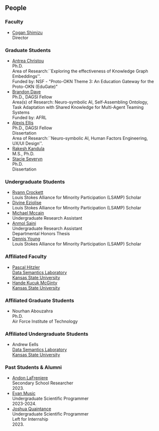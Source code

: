 ## People

### Faculty
* [Cogan Shimizu](https://coganshimizu.com) <br /> Director

### Graduate Students

* [Antrea Christou](https://github.com/antreac) <br /> Ph.D. <br /> Area of Research:``Exploring the effectiveness of Knowledge Graph Embeddings''. <br />  Funded by: NSF - "Proto-OKN Theme 3: An Education Gateway for the Proto-OKN (EduGate)"
* [Brandon Dave](https://github.com/threefinbdd) <br /> Ph.D., DAGSI Fellow <br /> Area(s) of Research: Neuro-symbolic AI, Self-Assembling Ontology, Task Adaptation with Shared Knowledge for Multi-Agent Teaming Systems <br /> Funded by: AFRL
* [Alexis Ellis](https://github.com/AlexisEllis1997) <br /> Ph.D., DAGSI Fellow <br /> Dissertation <br /> Area of Research:``Neuro-symbolic AI, Human Factors Engineering, UX/UI Design''.
* [Rakesh Kandula](https://github.com/Rakesh-Sri) <br /> M.S., Ph.D.
* [Stacie Severyn](https://github.com/SNS21) <br /> Ph.D. <br /> Dissertation

### Undergraduate Students
* [Ryann Crockett](https://github.com/ryryannc) <br /> Louis Stokes Alliance for Minority Participation (LSAMP) Scholar
* [Divine Eziolise](https://github.com/Oluoma-Eziolise) <br /> Louis Stokes Alliance for Minority Participation (LSAMP) Scholar
* [Michael Mccain](https://github.com/Mechree) <br /> Undergraduate Research Assistant
* [Anmol Saini](https://github.com/L30N1DAS) <br /> Undergraduate Research Assistant <br /> Departmental Honors Thesis
* [Dennis Young](https://github.com/dyoung1023) <br /> Louis Stokes Alliance for Minority Participation (LSAMP) Scholar

### Affiliated Faculty
* [Pascal Hitzler](https://pascal-hitzler.de) <br /> [Data Semantics Laboratory](https://daselab.org/) <br /> [Kansas State University](https://k-state.edu)
* [Hande Kucuk McGinty](http://handemcginty.com/) <br /> [Kansas State University](https://k-state.edu)

### Affiliated Graduate Students
* Nourhan Abouzahra <br /> Ph.D. <br /> Air Force Institute of Technology

### Affiliated Undergraduate Students
* Andrew Eells <br /> [Data Semantics Laboratory](https://daselab.org/) <br /> [Kansas State University](https://k-state.edu)

### Past Students & Alumni
* [Andon LaFreniere](https://github.com/Andon-LaFreniere) <br /> Secondary School Researcher <br /> 2023.
* [Evan Music](https://github.com/EvanMusic14) <br /> Undergraduate Scientific Programmer <br /> 2023-2024.
* [Joshua Quaintance](https://github.com/JoshQuaintance) <br /> Undergraduate Scientific Programmer <br /> Left for Internship <br /> 2023.
